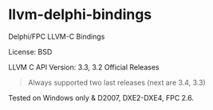 llvm-delphi-bindings
====================

Delphi/FPC LLVM-C Bindings

License: BSD

LLVM C API Version: 3.3, 3.2 Official Releases
> Always supported two last releases (next are 3.4, 3.3)

Tested on Windows only & D2007, DXE2-DXE4, FPC 2.6.
